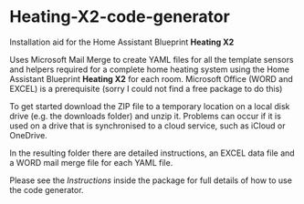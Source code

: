 # Heating-X2-code-generator
Installation aid for the Home Assistant Blueprint **Heating X2**

Uses Microsoft Mail Merge to create YAML files for all the template sensors and helpers required for a complete home heating system using the Home Assistant Blueprint **Heating X2** for each room. Microsoft Office (WORD and EXCEL) is a prerequisite (sorry I could not find a free package to do this) 

To get started download the ZIP file to a temporary location on a local disk drive (e.g. the downloads folder) and unzip it. Problems can occur if it is used on a drive that is synchronised to a cloud service, such as iCloud or OneDrive.

In the resulting folder there are detailed instructions, an EXCEL data file and a WORD mail merge file for each YAML file. 

Please see the *Instructions* inside the package for full details of how to use the code generator. 
